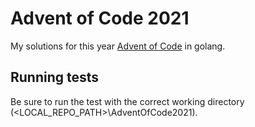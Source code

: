 # Advent of Code 2021

My solutions for this year [Advent of Code](https://adventofcode.com/2021) in golang.


## Running tests

Be sure to run the test with the correct working directory (<LOCAL_REPO_PATH>\AdventOfCode2021).
